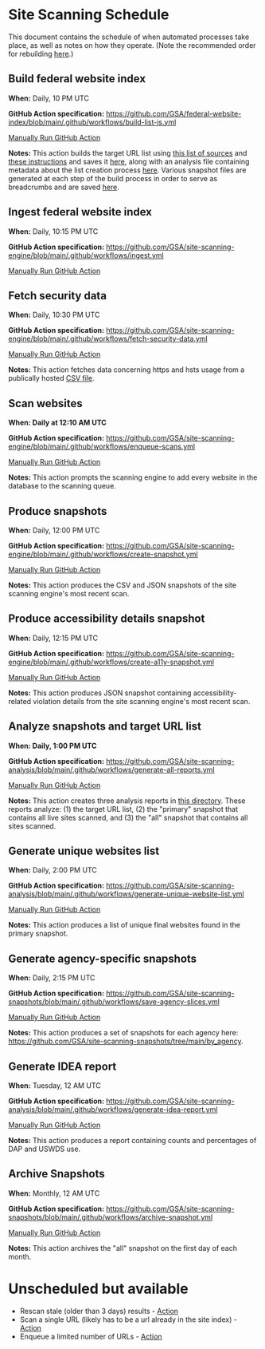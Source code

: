# Site Scanning Schedule

This document contains the schedule of when automated processes take place, as well as notes on how they operate.  (Note the recommended order for rebuilding [here](https://github.com/GSA/site-scanning-documentation/blob/main/about/project-management/team-workflows.md#refresh-everything-in-the-system).)

## Build federal website index

**When:** Daily, 10 PM UTC

**GitHub Action specification:** https://github.com/GSA/federal-website-index/blob/main/.github/workflows/build-list-js.yml

[Manually Run GitHub Action](https://github.com/GSA/federal-website-index/actions/workflows/build-list-js.yml)

**Notes:** This action builds the target URL list using [this list of sources](https://github.com/GSA/federal-website-index/blob/main/builder/src/config/source-list.config.ts) and [these instructions](https://github.com/GSA/federal-website-index/blob/main/builder/src/main.ts) and saves it [here](https://github.com/GSA/federal-website-index/blob/main/data/site-scanning-target-url-list.csv), along with an analysis file containing metadata about the list creation process [here](https://github.com/GSA/federal-website-index/blob/main/data/site-scanning-target-url-list-analysis.csv). Various snapshot files are generated at each step of the build process in order to serve as breadcrumbs and are saved [here](https://github.com/GSA/federal-website-index/tree/main/data/process-snapshots).

## Ingest federal website index

**When:** Daily, 10:15 PM UTC

**GitHub Action specification:** https://github.com/GSA/site-scanning-engine/blob/main/.github/workflows/ingest.yml

[Manually Run GitHub Action](https://github.com/GSA/site-scanning-engine/actions/workflows/ingest.yml)

## Fetch security data

**When:** Daily, 10:30 PM UTC

**GitHub Action specification:** https://github.com/GSA/site-scanning-engine/blob/main/.github/workflows/fetch-security-data.yml

[Manually Run GitHub Action](https://github.com/GSA/site-scanning-engine/actions/workflows/fetch-security-data.yml)

**Notes:** This action fetches data concerning https and hsts usage from a publically hosted [CSV file](https://raw.githubusercontent.com/GSA/federal-website-index/main/data/dataset/cisa_https.csv).

## Scan websites

**When: Daily at 12:10 AM UTC**

**GitHub Action specification:** https://github.com/GSA/site-scanning-engine/blob/main/.github/workflows/enqueue-scans.yml

[Manually Run GitHub Action](https://github.com/GSA/site-scanning-engine/actions/workflows/enqueue-scans.yml)

**Notes:** This action prompts the scanning engine to add every website in the database to the scanning queue.

## Produce snapshots

**When:** Daily, 12:00 PM UTC

**GitHub Action specification:** https://github.com/GSA/site-scanning-engine/blob/main/.github/workflows/create-snapshot.yml

[Manually Run GitHub Action](https://github.com/GSA/site-scanning-engine/actions/workflows/create-snapshot.yml)

**Notes:** This action produces the CSV and JSON snapshots of the site scanning engine's most recent scan.

## Produce accessibility details snapshot

**When:** Daily, 12:15 PM UTC

**GitHub Action specification:** https://github.com/GSA/site-scanning-engine/blob/main/.github/workflows/create-a11y-snapshot.yml

[Manually Run GitHub Action](https://github.com/GSA/site-scanning-engine/actions/workflows/create-a11y-snapshot.yml)

**Notes:** This action produces JSON snapshot containing accessibility-related violation details from the site scanning engine's most recent scan.


## Analyze snapshots and target URL list

**When: Daily, 1:00 PM UTC**

**GitHub Action specification:** https://github.com/GSA/site-scanning-analysis/blob/main/.github/workflows/generate-all-reports.yml

[Manually Run GitHub Action](https://github.com/GSA/site-scanning-analysis/actions)

**Notes:** This action creates three analysis reports in [this directory](https://github.com/GSA/site-scanning-analysis/tree/main/reports). These reports analyze: (1) the target URL list, (2) the "primary" snapshot that contains all live sites scanned, and (3) the "all" snapshot that contains all sites scanned.


## Generate unique websites list

**When:** Daily, 2:00 PM UTC

**GitHub Action specification:** https://github.com/GSA/site-scanning-analysis/blob/main/.github/workflows/generate-unique-website-list.yml

[Manually Run GitHub Action](https://github.com/GSA/site-scanning-analysis/actions)

**Notes:** This action produces a list of unique final websites found in the primary snapshot.

## Generate agency-specific snapshots

**When:** Daily, 2:15 PM UTC

**GitHub Action specification:** https://github.com/GSA/site-scanning-snapshots/blob/main/.github/workflows/save-agency-slices.yml

[Manually Run GitHub Action](https://github.com/GSA/site-scanning-snapshots/actions)

**Notes:** This action produces a set of snapshots for each agency here: https://github.com/GSA/site-scanning-snapshots/tree/main/by_agency.

## Generate IDEA report

**When:** Tuesday, 12 AM UTC

**GitHub Action specification:** https://github.com/GSA/site-scanning-analysis/blob/main/.github/workflows/generate-idea-report.yml

[Manually Run GitHub Action](https://github.com/GSA/site-scanning-analysis/actions)

**Notes:** This action produces a report containing counts and percentages of DAP and USWDS use.

## Archive Snapshots

**When:** Monthly, 12 AM UTC

**GitHub Action specification:** https://github.com/GSA/site-scanning-snapshots/blob/main/.github/workflows/archive-snapshot.yml

[Manually Run GitHub Action](https://github.com/GSA/site-scanning-snapshots/actions)

**Notes:** This action archives the "all" snapshot on the first day of each month.


# Unscheduled but available

- Rescan stale (older than 3 days) results - [Action](https://github.com/GSA/site-scanning-engine/actions/workflows/requeue-stale-scans.yml)
- Scan a single URL (likely has to be a url already in the site index) - [Action](https://github.com/GSA/site-scanning-engine/actions/workflows/enqueue-site.yml)
- Enqueue a limited number of URLs - [Action](https://github.com/GSA/site-scanning-engine/actions/workflows/enqueue-limited-scans.yml)
